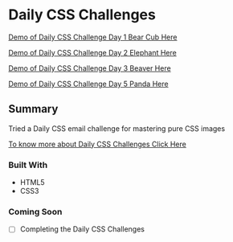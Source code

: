 # Daily CSS Challenges
[Demo of Daily CSS Challenge Day 1 Bear Cub Here](https://codepen.io/yog9/full/PBaGKG/)

[Demo of Daily CSS Challenge Day 2 Elephant Here](https://codepen.io/yog9/full/gjKVOY/)

[Demo of Daily CSS Challenge Day 3 Beaver Here](https://codepen.io/yog9/full/gjKVOY/)

[Demo of Daily CSS Challenge Day 5 Panda Here](https://codepen.io/yog9/full/GBBYjN/)

## Summary
Tried a Daily CSS email challenge for mastering pure CSS images

[To know more about Daily CSS Challenges Click Here](http://dailycssimages.com/)

### Built With
* HTML5 
* CSS3

### Coming Soon 
- [ ] Completing the Daily CSS Challenges
